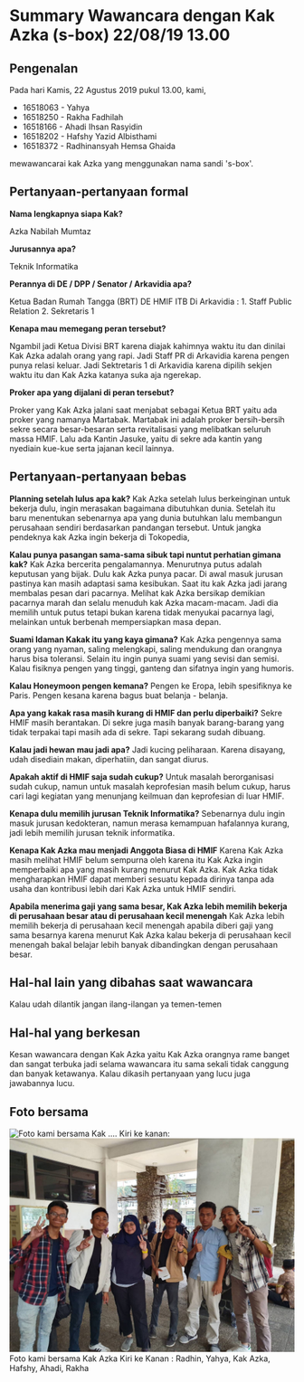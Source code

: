 # Summary Wawancara dengan Kak Azka (s-box) 22/08/19 13.00

## Pengenalan

Pada hari Kamis, 22 Agustus 2019 pukul 13.00, kami,
- 16518063 - Yahya
- 16518250 - Rakha Fadhilah
- 16518166 - Ahadi Ihsan Rasyidin
- 16518202 - Hafshy Yazid Albisthami
- 16518372 - Radhinansyah Hemsa Ghaida

mewawancarai kak Azka yang menggunakan nama sandi 's-box'.


## Pertanyaan-pertanyaan formal

**Nama lengkapnya siapa Kak?**

Azka Nabilah Mumtaz

**Jurusannya apa?**

Teknik Informatika

**Perannya di DE / DPP / Senator / Arkavidia apa?**

Ketua Badan Rumah Tangga (BRT) DE HMIF ITB
Di Arkavidia : 1. Staff Public Relation
               2. Sekretaris 1

**Kenapa mau memegang peran tersebut?**

Ngambil jadi Ketua Divisi BRT karena diajak kahimnya waktu itu dan dinilai Kak Azka adalah orang yang rapi.
Jadi Staff PR di Arkavidia karena pengen punya relasi keluar.
Jadi Sektretaris 1 di Arkavidia karena dipilih sekjen waktu itu dan Kak Azka katanya suka aja ngerekap.

**Proker apa yang dijalani di peran tersebut?**

Proker yang Kak Azka jalani saat menjabat sebagai Ketua BRT yaitu ada proker yang namanya Martabak. Martabak ini adalah proker bersih-bersih sekre secara besar-besaran serta revitalisasi yang melibatkan seluruh massa HMIF. Lalu ada Kantin Jasuke, yaitu di sekre ada kantin yang nyediain kue-kue serta jajanan kecil lainnya.

## Pertanyaan-pertanyaan bebas

**Planning setelah lulus apa kak?**
Kak Azka setelah lulus berkeinginan untuk bekerja dulu, ingin merasakan bagaimana dibutuhkan dunia. Setelah itu baru menentukan sebenarnya apa yang dunia butuhkan lalu membangun perusahaan sendiri berdasarkan pandangan tersebut. Untuk jangka pendeknya kak Azka ingin bekerja di Tokopedia,

**Kalau punya pasangan sama-sama sibuk tapi nuntut perhatian gimana kak?**
Kak Azka bercerita pengalamannya. Menurutnya putus adalah keputusan yang bijak. Dulu kak Azka punya pacar. Di awal masuk jurusan pastinya kan masih adaptasi sama kesibukan. Saat itu kak Azka jadi jarang membalas pesan dari pacarnya. Melihat kak Azka bersikap demikian pacarnya marah dan selalu menuduh kak Azka macam-macam. Jadi dia memilih untuk putus tetapi bukan karena tidak menyukai pacarnya lagi, melainkan untuk berbenah mempersiapkan masa depan.

**Suami Idaman Kakak itu yang kaya gimana?**
Kak Azka pengennya sama orang yang nyaman, saling melengkapi, saling mendukung dan orangnya harus bisa toleransi. Selain itu ingin punya suami yang sevisi dan semisi. Kalau fisiknya pengen yang tinggi, ganteng dan sifatnya ingin yang humoris.

**Kalau Honeymoon pengen kemana?**
Pengen ke Eropa, lebih spesifiknya ke Paris. Pengen kesana karena bagus buat belanja - belanja.

**Apa yang kakak rasa masih kurang di HMIF dan perlu diperbaiki?**
Sekre HMIF masih berantakan. Di sekre juga masih banyak barang-barang yang tidak terpakai tapi masih ada di sekre. Tapi sekarang sudah dibuang.

**Kalau jadi hewan mau jadi apa?**
Jadi kucing peliharaan. Karena disayang, udah disediain makan, diperhatiin, dan sangat diurus.

**Apakah aktif di HMIF saja sudah cukup?**
Untuk masalah berorganisasi sudah cukup, namun untuk masalah keprofesian masih belum cukup, harus cari lagi kegiatan yang menunjang keilmuan dan keprofesian di luar HMIF.

**Kenapa dulu memilih jurusan Teknik Informatika?**
Sebenarnya dulu ingin masuk jurusan kedokteran, namun merasa kemampuan hafalannya kurang, jadi lebih memilih jurusan teknik informatika.

**Kenapa Kak Azka mau menjadi Anggota Biasa di  HMIF**
Karena  Kak Azka masih melihat HMIF belum sempurna oleh karena itu Kak Azka ingin memperbaiki apa yang masih kurang menurut Kak Azka. Kak Azka tidak mengharapkan HMIF dapat memberi sesuatu kepada dirinya tanpa ada usaha dan kontribusi lebih dari Kak Azka untuk HMIF sendiri.

**Apabila menerima gaji yang sama besar, Kak Azka lebih memilih bekerja di perusahaan besar atau di perusahaan kecil menengah**
Kak Azka lebih memilih bekerja di perusahaan kecil menengah apabila diberi gaji yang sama besarnya karena menurut Kak Azka kalau bekerja di perusahaan kecil menengah bakal belajar lebih banyak dibandingkan dengan perusahaan besar.

## Hal-hal lain yang dibahas saat wawancara

Kalau udah dilantik jangan ilang-ilangan ya temen-temen

## Hal-hal yang berkesan

Kesan wawancara dengan Kak Azka yaitu Kak Azka orangnya rame banget dan sangat terbuka jadi selama wawancara itu sama sekali tidak canggung dan banyak ketawanya. Kalau dikasih pertanyaan yang lucu juga jawabannya lucu.



## Foto bersama
![Foto kami bersama Kak .... Kiri ke kanan: ](https://github.com/ozer0532/TugasWawancaraDaemon/raw/master/)
![Foto kami bersama Kak Azka Kiri ke Kanan : Radhin, Yahya, Kak Azka, Hafshy, Ahadi, Rakha](./Azka1.jpg)
Foto kami bersama Kak Azka Kiri ke Kanan : Radhin, Yahya, Kak Azka, Hafshy, Ahadi, Rakha
